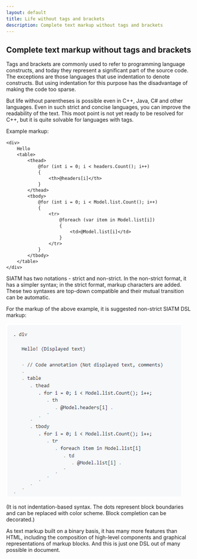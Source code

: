 ```yaml
---
layout: default
title: Life without tags and brackets
description: Complete text markup without tags and brackets
---
```


## Complete text markup without tags and brackets

Tags and brackets are commonly used to refer to programming language constructs, and today they represent a significant part of the source code.
The exceptions are those languages that use indentation to denote constructs. But using indentation for this purpose has the disadvantage of making the code too sparse.

But life without parentheses is possible even in C++, Java, C# and other languages. Even in such strict and concise languages, you can improve the readability of the text.
This moot point is not yet ready to be resolved for C++, but it is quite solvable for languages with tags.

Example markup:

```
<div>
    Hello
    <table>
        <thead>
            @for (int i = 0; i < headers.Count(); i++)
            {
                <th>@headers[i]</th>
            }
        </thead>
        <tbody>
            @for (int i = 0; i < Model.list.Count(); i++)
            {
                <tr>
                    @foreach (var item in Model.list[i])
                    {
                        <td>@Model.list[i]</td>
                    }
                </tr>
            }
        </tbody>
    </table>
</div>
```

SIATM has two notations - strict and non-strict. In the non-strict format, it has a simpler syntax; in the strict format, markup characters are added. These two syntaxes are top-down compatible and their mutual transition can be automatic.

For the markup of the above example, it is suggested non-strict SIATM DSL markup:

![Suggjested 3](./pictures/sugg3.png)

(It is not indentation-based syntax. The dots represent block boundaries and can be replaced with color scheme. Block completion can be decorated.)

As text markup built on a binary basis, it has many more features than HTML, including the composition of high-level components and graphical representations of markup blocks.
And this is just one DSL out of many possible in document.
